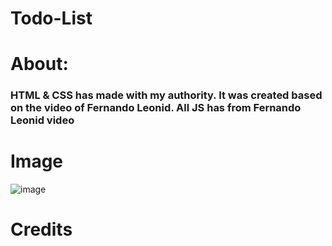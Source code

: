 # Todo-List

# About:

  ### HTML & CSS has made with my authority. It was created based on the video of Fernando Leonid. All JS has from Fernando Leonid video

# Image

![image](https://user-images.githubusercontent.com/52906139/164518397-58ca569e-4f24-4246-93a3-4a197cf1b707.png)

# Credits
